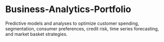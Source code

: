 # Business-Analytics-Portfolio
Predictive models and analyses to optimize customer spending, segmentation, consumer preferences, credit risk, time series forecasting, and market basket strategies.
